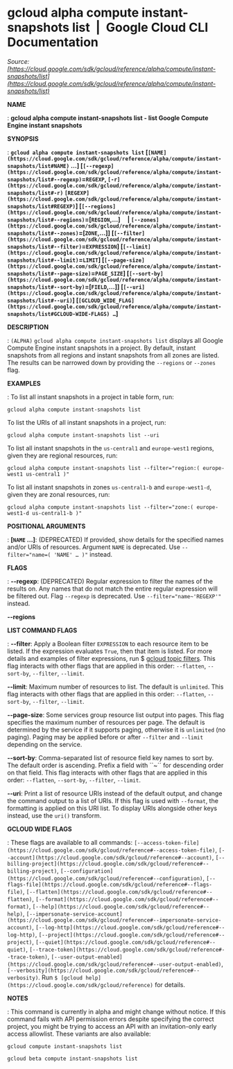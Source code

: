 # gcloud alpha compute instant-snapshots list  |  Google Cloud CLI Documentation

*Source: [https://cloud.google.com/sdk/gcloud/reference/alpha/compute/instant-snapshots/list](https://cloud.google.com/sdk/gcloud/reference/alpha/compute/instant-snapshots/list)*

**NAME**

: **gcloud alpha compute instant-snapshots list - list Google Compute Engine instant snapshots**

**SYNOPSIS**

: **`gcloud alpha compute instant-snapshots list` [`[NAME](https://cloud.google.com/sdk/gcloud/reference/alpha/compute/instant-snapshots/list#NAME)` …] [`[--regexp](https://cloud.google.com/sdk/gcloud/reference/alpha/compute/instant-snapshots/list#--regexp)`=`REGEXP`, `[-r](https://cloud.google.com/sdk/gcloud/reference/alpha/compute/instant-snapshots/list#-r)` `[REGEXP](https://cloud.google.com/sdk/gcloud/reference/alpha/compute/instant-snapshots/list#REGEXP)`] [`[--regions](https://cloud.google.com/sdk/gcloud/reference/alpha/compute/instant-snapshots/list#--regions)`=[`REGION`,…]     | `[--zones](https://cloud.google.com/sdk/gcloud/reference/alpha/compute/instant-snapshots/list#--zones)`=[`ZONE`,…]] [`[--filter](https://cloud.google.com/sdk/gcloud/reference/alpha/compute/instant-snapshots/list#--filter)`=`EXPRESSION`] [`[--limit](https://cloud.google.com/sdk/gcloud/reference/alpha/compute/instant-snapshots/list#--limit)`=`LIMIT`] [`[--page-size](https://cloud.google.com/sdk/gcloud/reference/alpha/compute/instant-snapshots/list#--page-size)`=`PAGE_SIZE`] [`[--sort-by](https://cloud.google.com/sdk/gcloud/reference/alpha/compute/instant-snapshots/list#--sort-by)`=[`FIELD`,…]] [`[--uri](https://cloud.google.com/sdk/gcloud/reference/alpha/compute/instant-snapshots/list#--uri)`] [`[GCLOUD_WIDE_FLAG](https://cloud.google.com/sdk/gcloud/reference/alpha/compute/instant-snapshots/list#GCLOUD-WIDE-FLAGS) …`]**

**DESCRIPTION**

: `(ALPHA)` `gcloud alpha compute instant-snapshots list`
displays all Google Compute Engine instant snapshots in a project.
By default, instant snapshots from all regions and instant snapshots from all
zones are listed. The results can be narrowed down by providing the
``--regions`` or
``--zones`` flag.

**EXAMPLES**

: To list all instant snapshots in a project in table form, run:

```
gcloud alpha compute instant-snapshots list
```

To list the URIs of all instant snapshots in a project, run:

```
gcloud alpha compute instant-snapshots list --uri
```

To list all instant snapshots in the
``us-central1`` and
``europe-west1`` regions, given they are
regional resources, run:

```
gcloud alpha compute instant-snapshots list --filter="region:( europe-west1 us-central1 )"
```

To list all instant snapshots in zones
``us-central1-b`` and
``europe-west1-d``, given they are zonal
resources, run:

```
gcloud alpha compute instant-snapshots list --filter="zone:( europe-west1-d us-central1-b )"
```

**POSITIONAL ARGUMENTS**

: **[`NAME` …]**:
(DEPRECATED) If provided, show details for the specified names and/or URIs of
resources.
Argument `NAME` is deprecated. Use `--filter="name=( 'NAME'
… )"` instead.

**FLAGS**

: **--regexp**:
(DEPRECATED) Regular expression to filter the names of the results on. Any names
that do not match the entire regular expression will be filtered out.
Flag `--regexp` is deprecated. Use
`--filter="name~'REGEXP'"` instead.

**--regions**

**LIST COMMAND FLAGS**

: **--filter**:
Apply a Boolean filter `EXPRESSION` to each resource item
to be listed. If the expression evaluates `True`, then that item is
listed. For more details and examples of filter expressions, run $ [gcloud topic filters](https://cloud.google.com/sdk/gcloud/reference/topic/filters). This flag
interacts with other flags that are applied in this order:
`--flatten`, `--sort-by`, `--filter`,
`--limit`.

**--limit**:
Maximum number of resources to list. The default is `unlimited`. This
flag interacts with other flags that are applied in this order:
`--flatten`, `--sort-by`, `--filter`,
`--limit`.

**--page-size**:
Some services group resource list output into pages. This flag specifies the
maximum number of resources per page. The default is determined by the service
if it supports paging, otherwise it is `unlimited` (no paging).
Paging may be applied before or after `--filter` and
`--limit` depending on the service.

**--sort-by**:
Comma-separated list of resource field key names to sort by. The default order
is ascending. Prefix a field with ``~´´ for descending order on that
field. This flag interacts with other flags that are applied in this order:
`--flatten`, `--sort-by`, `--filter`,
`--limit`.

**--uri**:
Print a list of resource URIs instead of the default output, and change the
command output to a list of URIs. If this flag is used with
`--format`, the formatting is applied on this URI list. To display
URIs alongside other keys instead, use the `uri()` transform.

**GCLOUD WIDE FLAGS**

: These flags are available to all commands: `[--access-token-file](https://cloud.google.com/sdk/gcloud/reference#--access-token-file)`,
`[--account](https://cloud.google.com/sdk/gcloud/reference#--account)`, `[--billing-project](https://cloud.google.com/sdk/gcloud/reference#--billing-project)`,
`[--configuration](https://cloud.google.com/sdk/gcloud/reference#--configuration)`,
`[--flags-file](https://cloud.google.com/sdk/gcloud/reference#--flags-file)`,
`[--flatten](https://cloud.google.com/sdk/gcloud/reference#--flatten)`, `[--format](https://cloud.google.com/sdk/gcloud/reference#--format)`, `[--help](https://cloud.google.com/sdk/gcloud/reference#--help)`, `[--impersonate-service-account](https://cloud.google.com/sdk/gcloud/reference#--impersonate-service-account)`,
`[--log-http](https://cloud.google.com/sdk/gcloud/reference#--log-http)`,
`[--project](https://cloud.google.com/sdk/gcloud/reference#--project)`, `[--quiet](https://cloud.google.com/sdk/gcloud/reference#--quiet)`, `[--trace-token](https://cloud.google.com/sdk/gcloud/reference#--trace-token)`, `[--user-output-enabled](https://cloud.google.com/sdk/gcloud/reference#--user-output-enabled)`,
`[--verbosity](https://cloud.google.com/sdk/gcloud/reference#--verbosity)`.
Run `$ [gcloud help](https://cloud.google.com/sdk/gcloud/reference)` for details.

**NOTES**

: This command is currently in alpha and might change without notice. If this
command fails with API permission errors despite specifying the correct project,
you might be trying to access an API with an invitation-only early access
allowlist. These variants are also available:

```
gcloud compute instant-snapshots list
```

```
gcloud beta compute instant-snapshots list
```